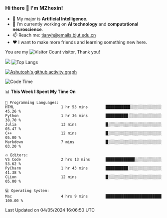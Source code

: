 ### Hi there 👋 I'm MZhexin!

- 💬 My major is **Artificial Intelligence**.
- 🔭 I’m currently working on **AI technology** and **computational neuroscience**.
- 📫 Reach me: <tianyh@emails.bjut.edu.cn> 
- :heart: I want to make more friends and learning something new here.

You are my ![Visitor Count](https://profile-counter.glitch.me/MZhexin/count.svg) visitor, Thank you!

 ![](https://github-readme-stats.vercel.app/api?username=MZhexin&show_icons=true&theme=transparent) ![Top Langs](https://github-readme-stats.vercel.app/api/top-langs/?username=MZhexin&layout=compact&theme=tokyonight) 

[![Ashutosh's github activity graph](https://github-readme-activity-graph.vercel.app/graph?username=MZhexin)](https://github.com/ashutosh00710/github-readme-activity-graph)



<!--START_SECTION:waka-->
![Code Time](http://img.shields.io/badge/Code%20Time-269%20hrs%2032%20mins-blue)

📊 **This Week I Spent My Time On** 

```text
💬 Programming Languages: 
HTML                     1 hr 53 mins        ███████████░░░░░░░░░░░░░░   45.26 % 
Python                   1 hr 36 mins        ██████████░░░░░░░░░░░░░░░   38.70 % 
Julia                    13 mins             █░░░░░░░░░░░░░░░░░░░░░░░░   05.47 % 
C++                      12 mins             █░░░░░░░░░░░░░░░░░░░░░░░░   05.00 % 
Markdown                 7 mins              █░░░░░░░░░░░░░░░░░░░░░░░░   03.20 % 

🔥 Editors: 
VS Code                  2 hrs 13 mins       █████████████░░░░░░░░░░░░   53.62 % 
PyCharm                  1 hr 43 mins        ██████████░░░░░░░░░░░░░░░   41.38 % 
CLion                    12 mins             █░░░░░░░░░░░░░░░░░░░░░░░░   05.00 % 

💻 Operating System: 
Mac                      4 hrs 9 mins        █████████████████████████   100.00 % 
```


 Last Updated on 04/05/2024 16:06:50 UTC
<!--END_SECTION:waka-->


